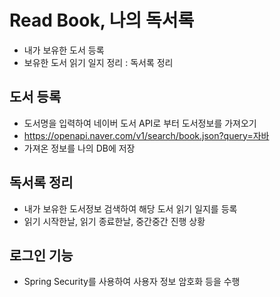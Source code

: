 # Read Book, 나의 독서록
* 내가 보유한 도서 등록
* 보유한 도서 읽기 일지 정리 : 독서록 정리

## 도서 등록
* 도서명을 입력하여 네이버 도서 API로 부터 도서정보를 가져오기
* https://openapi.naver.com/v1/search/book.json?query=자바
* 가져온 정보를 나의 DB에 저장

## 독서록 정리
* 내가 보유한 도서정보 검색하여 
해당 도서 읽기 일지를 등록
* 읽기 시작한날, 읽기 종료한날, 중간중간 진행 상황 

## 로그인 기능
* Spring Security를 사용하여 사용자 정보 암호화 등을 수행